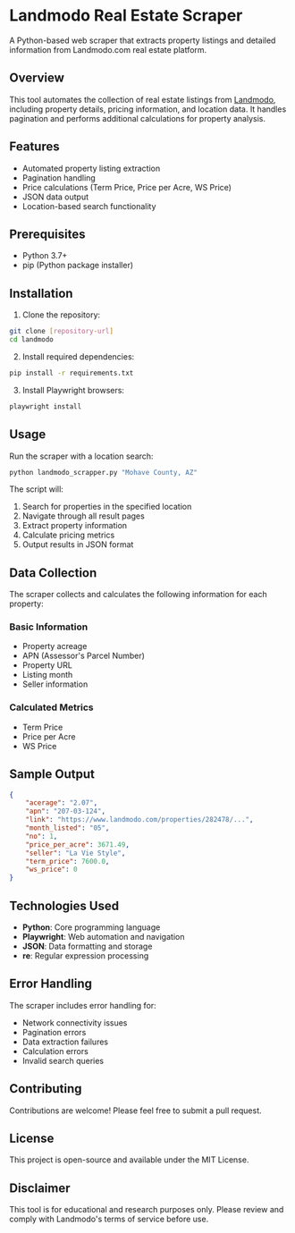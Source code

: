 # Landmodo Real Estate Scraper

A Python-based web scraper that extracts property listings and detailed information from Landmodo.com real estate platform.

## Overview

This tool automates the collection of real estate listings from [Landmodo](https://www.landmodo.com), including property details, pricing information, and location data. It handles pagination and performs additional calculations for property analysis.

## Features

- Automated property listing extraction
- Pagination handling
- Price calculations (Term Price, Price per Acre, WS Price)
- JSON data output
- Location-based search functionality

## Prerequisites

- Python 3.7+
- pip (Python package installer)

## Installation

1. Clone the repository:
```bash
git clone [repository-url]
cd landmodo
```

2. Install required dependencies:
```bash
pip install -r requirements.txt
```

3. Install Playwright browsers:
```bash
playwright install
```

## Usage

Run the scraper with a location search:
```bash
python landmodo_scrapper.py "Mohave County, AZ"
```

The script will:
1. Search for properties in the specified location
2. Navigate through all result pages
3. Extract property information
4. Calculate pricing metrics
5. Output results in JSON format

## Data Collection

The scraper collects and calculates the following information for each property:

### Basic Information
- Property acreage
- APN (Assessor's Parcel Number)
- Property URL
- Listing month
- Seller information

### Calculated Metrics
- Term Price
- Price per Acre
- WS Price

## Sample Output

```json
{
    "acerage": "2.07",
    "apn": "207-03-124",
    "link": "https://www.landmodo.com/properties/282478/...",
    "month_listed": "05",
    "no": 1,
    "price_per_acre": 3671.49,
    "seller": "La Vie Style",
    "term_price": 7600.0,
    "ws_price": 0
}
```

## Technologies Used

- **Python**: Core programming language
- **Playwright**: Web automation and navigation
- **JSON**: Data formatting and storage
- **re**: Regular expression processing

## Error Handling

The scraper includes error handling for:
- Network connectivity issues
- Pagination errors
- Data extraction failures
- Calculation errors
- Invalid search queries

## Contributing

Contributions are welcome! Please feel free to submit a pull request.

## License

This project is open-source and available under the MIT License.

## Disclaimer

This tool is for educational and research purposes only. Please review and comply with Landmodo's terms of service before use.

